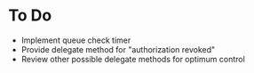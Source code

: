 To Do
=====
* Implement queue check timer
* Provide delegate method for "authorization revoked"
* Review other possible delegate methods for optimum control
